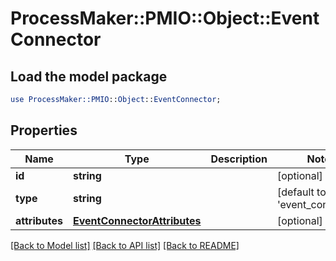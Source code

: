 # ProcessMaker::PMIO::Object::EventConnector

## Load the model package
```perl
use ProcessMaker::PMIO::Object::EventConnector;
```

## Properties
Name | Type | Description | Notes
------------ | ------------- | ------------- | -------------
**id** | **string** |  | [optional] 
**type** | **string** |  | [default to &#39;event_connector&#39;]
**attributes** | [**EventConnectorAttributes**](EventConnectorAttributes.md) |  | [optional] 

[[Back to Model list]](../README.md#documentation-for-models) [[Back to API list]](../README.md#documentation-for-api-endpoints) [[Back to README]](../README.md)


